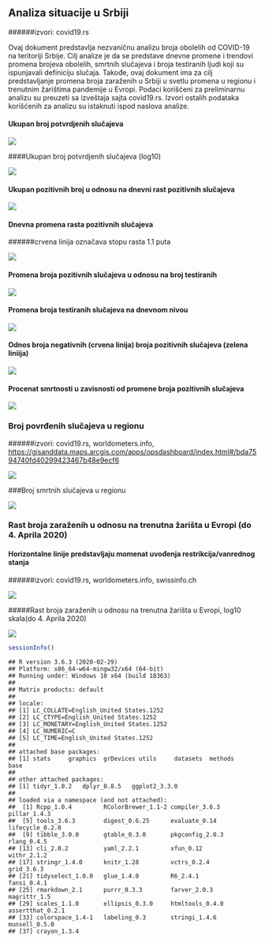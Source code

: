 Analiza situacije u Srbiji
--------------------------

\#\#\#\#\#\#izvori: covid19.rs

Ovaj dokument predstavlja nezvaničnu analizu broja obolelih od COVID-19
na teritoriji Srbije. Cilj analize je da se predstave dnevne promene i
trendovi promena brojeva obolelih, smrtnih slučajeva i broja testiranih
ljudi koji su ispunjavali definiciju slučaja. Takođe, ovaj dokument ima
za cilj predstavljanje promena broja zaraženih u Srbiji u svetlu promena
u regionu i trenutnim žarištima pandemije u Evropi. Podaci korišćeni za
preliminarnu analizu su preuzeti sa izveštaja sajta covid19.rs. Izvori
ostalih podataka korišćenih za analizu su istaknuti ispod naslova
analize.

#### Ukupan broj potvrdjenih slučajeva

![](izvestaj_files/figure-markdown_github/unnamed-chunk-1-1.png)

\#\#\#\#Ukupan broj potvrdjenih slučajeva (log10)

![](izvestaj_files/figure-markdown_github/unnamed-chunk-2-1.png)

#### Ukupan pozitivnih broj u odnosu na dnevni rast pozitivnih slučajeva

![](izvestaj_files/figure-markdown_github/unnamed-chunk-3-1.png)

#### Dnevna promena rasta pozitivnih slučajeva

\#\#\#\#\#\#crvena linija označava stopu rasta 1.1 puta

![](izvestaj_files/figure-markdown_github/unnamed-chunk-4-1.png)

#### Promena broja pozitivnih slučajeva u odnosu na broj testiranih

![](izvestaj_files/figure-markdown_github/unnamed-chunk-5-1.png)

#### Promena broja testiranih slučajeva na dnevnom nivou

![](izvestaj_files/figure-markdown_github/unnamed-chunk-6-1.png)

#### Odnos broja negativnih (crvena linija) broja pozitivnih slučajeva (zelena liniija)

![](izvestaj_files/figure-markdown_github/unnamed-chunk-7-1.png)

#### Procenat smrtnosti u zavisnosti od promene broja pozitivnih slučajeva

![](izvestaj_files/figure-markdown_github/unnamed-chunk-8-1.png)

### Broj povrđenih slučajeva u regionu

\#\#\#\#\#\#izvori: covid19.rs, worldometers.info,
<a href="https://gisanddata.maps.arcgis.com/apps/opsdashboard/index.html#/bda7594740fd40299423467b48e9ecf6" class="uri">https://gisanddata.maps.arcgis.com/apps/opsdashboard/index.html#/bda7594740fd40299423467b48e9ecf6</a>

![](izvestaj_files/figure-markdown_github/unnamed-chunk-9-1.png)

\#\#\#Broj smrtnih slučajeva u regionu

![](izvestaj_files/figure-markdown_github/unnamed-chunk-10-1.png)

### Rast broja zaraženih u odnosu na trenutna žarišta u Evropi (do 4. Aprila 2020)

#### Horizontalne linije predstavljaju momenat uvođenja restrikcija/vanrednog stanja

\#\#\#\#\#\#izvori: covid19.rs, worldometers.info, swissinfo.ch

![](izvestaj_files/figure-markdown_github/unnamed-chunk-11-1.png)

\#\#\#\#\#Rast broja zaraženih u odnosu na trenutna žarišta u Evropi,
log10 skala(do 4. Aprila 2020)

![](izvestaj_files/figure-markdown_github/unnamed-chunk-12-1.png)

``` r
sessionInfo()
```

    ## R version 3.6.3 (2020-02-29)
    ## Platform: x86_64-w64-mingw32/x64 (64-bit)
    ## Running under: Windows 10 x64 (build 18363)
    ## 
    ## Matrix products: default
    ## 
    ## locale:
    ## [1] LC_COLLATE=English_United States.1252 
    ## [2] LC_CTYPE=English_United States.1252   
    ## [3] LC_MONETARY=English_United States.1252
    ## [4] LC_NUMERIC=C                          
    ## [5] LC_TIME=English_United States.1252    
    ## 
    ## attached base packages:
    ## [1] stats     graphics  grDevices utils     datasets  methods   base     
    ## 
    ## other attached packages:
    ## [1] tidyr_1.0.2   dplyr_0.8.5   ggplot2_3.3.0
    ## 
    ## loaded via a namespace (and not attached):
    ##  [1] Rcpp_1.0.4         RColorBrewer_1.1-2 compiler_3.6.3     pillar_1.4.3      
    ##  [5] tools_3.6.3        digest_0.6.25      evaluate_0.14      lifecycle_0.2.0   
    ##  [9] tibble_3.0.0       gtable_0.3.0       pkgconfig_2.0.3    rlang_0.4.5       
    ## [13] cli_2.0.2          yaml_2.2.1         xfun_0.12          withr_2.1.2       
    ## [17] stringr_1.4.0      knitr_1.28         vctrs_0.2.4        grid_3.6.3        
    ## [21] tidyselect_1.0.0   glue_1.4.0         R6_2.4.1           fansi_0.4.1       
    ## [25] rmarkdown_2.1      purrr_0.3.3        farver_2.0.3       magrittr_1.5      
    ## [29] scales_1.1.0       ellipsis_0.3.0     htmltools_0.4.0    assertthat_0.2.1  
    ## [33] colorspace_1.4-1   labeling_0.3       stringi_1.4.6      munsell_0.5.0     
    ## [37] crayon_1.3.4
